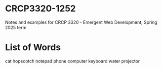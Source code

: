 # CRCP3320-1252

Notes and examples for CRCP 3320 - Emergent Web Development; Spring 2025 term.

# List of Words

cat
hopscotch
notepad
phone
computer
keyboard
water
projector
